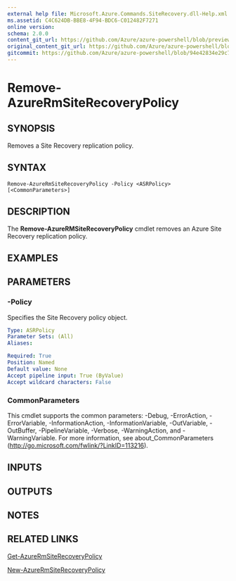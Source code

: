 ```yaml
---
external help file: Microsoft.Azure.Commands.SiteRecovery.dll-Help.xml
ms.assetid: C4C624DB-BBE8-4F94-BDC6-C012482F7271
online version:
schema: 2.0.0
content_git_url: https://github.com/Azure/azure-powershell/blob/preview/src/ResourceManager/SiteRecovery/Commands.SiteRecovery/help/Remove-AzureRmSiteRecoveryPolicy.md
original_content_git_url: https://github.com/Azure/azure-powershell/blob/preview/src/ResourceManager/SiteRecovery/Commands.SiteRecovery/help/Remove-AzureRmSiteRecoveryPolicy.md
gitcommit: https://github.com/Azure/azure-powershell/blob/94e42834e29c78cafba9e3f1e99e14af92561036
---
```


# Remove-AzureRmSiteRecoveryPolicy

## SYNOPSIS
Removes a Site Recovery replication policy.

## SYNTAX

```
Remove-AzureRmSiteRecoveryPolicy -Policy <ASRPolicy> [<CommonParameters>]
```

## DESCRIPTION
The **Remove-AzureRMSiteRecoveryPolicy** cmdlet removes an Azure Site Recovery replication policy.

## EXAMPLES

## PARAMETERS

### -Policy
Specifies the Site Recovery policy object.

```yaml
Type: ASRPolicy
Parameter Sets: (All)
Aliases: 

Required: True
Position: Named
Default value: None
Accept pipeline input: True (ByValue)
Accept wildcard characters: False
```

### CommonParameters
This cmdlet supports the common parameters: -Debug, -ErrorAction, -ErrorVariable, -InformationAction, -InformationVariable, -OutVariable, -OutBuffer, -PipelineVariable, -Verbose, -WarningAction, and -WarningVariable. For more information, see about_CommonParameters (http://go.microsoft.com/fwlink/?LinkID=113216).

## INPUTS

## OUTPUTS

## NOTES

## RELATED LINKS

[Get-AzureRmSiteRecoveryPolicy](./Get-AzureRmSiteRecoveryPolicy.md)

[New-AzureRmSiteRecoveryPolicy](./New-AzureRmSiteRecoveryPolicy.md)
